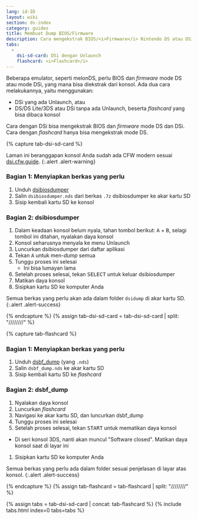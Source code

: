 ```yaml
---
lang: id-ID
layout: wiki
section: ds-index
category: guides
title: Membuat Dump BIOS/Firmware
description: Cara mengekstrak BIOS/<i>Firmware</i> Nintendo DS atau DSi dari konsol
tabs:
  - 
    dsi-sd-card: DSi dengan Unlaunch
    flashcard: <i>Flashcard</i>
---
```


Beberapa emulator, seperti melonDS, perlu BIOS dan *firmware* mode DS atau mode DSi, yang mana bisa diekstrak dari konsol. Ada dua cara melakukannya, yaitu menggunakan:
- DSi yang ada Unlaunch, atau
- DS/DS Lite/3DS atau DSi tanpa ada Unlaunch, beserta *flashcard* yang bisa dibaca konsol

Cara dengan DSi bisa mengekstrak BIOS dan *firmware* mode DS dan DSi. Cara dengan *flashcard* hanya bisa mengekstrak mode DS.

{% capture tab-dsi-sd-card %}

Laman ini beranggapan konsol Anda sudah ada CFW modern sesuai [dsi.cfw.guide](https://dsi.cfw.guide).
{:.alert .alert-warning}

### Bagian 1: Menyiapkan berkas yang perlu

1. Unduh [dsibiosdumper](https://melonds.kuribo64.net/downloads/dsibiosdumper.7z)
1. Salin `dsibiosdumper.nds` dari berkas `.7z` dsibiosdumper ke akar kartu SD
1. Sisip kembali kartu SD ke konsol

### Bagian 2: dsibiosdumper
1. Dalam keadaan konsol belum nyala, tahan tombol berikut: <kbd class="face">A</kbd> + <kbd class="face">B</kbd>, selagi tombol ini ditahan, nyalakan daya konsol
1. Konsol seharusnya menyala ke menu Unlaunch
1. Luncurkan dsibiosdumper dari daftar aplikasi
1. Tekan <kbd class="face">A</kbd> untuk men-*dump* semua
1. Tunggu proses ini selesai
    - Ini bisa lumayan lama
1. Setelah proses selesai, tekan <kbd>SELECT</kbd> untuk keluar dsibiosdumper
1. Matikan daya konsol
1. Sisipkan kartu SD ke komputer Anda

Semua berkas yang perlu akan ada dalam folder `dsidump` di akar kartu SD.
{:.alert .alert-success}

{% endcapture %}
{% assign tab-dsi-sd-card = tab-dsi-sd-card | split: "////////" %}

{% capture tab-flashcard %}

### Bagian 1: Menyiapkan berkas yang perlu

1. Unduh [dsbf_dump](https://github.com/DS-Homebrew/dsbf_dump/releases/latest) (yang `.nds`)
1. Salin `dsbf_dump.nds` ke akar kartu SD
1. Sisip kembali kartu SD ke *flashcard*

### Bagian 2: dsbf_dump
1. Nyalakan daya konsol
1. Luncurkan *flashcard*
1. Navigasi ke akar kartu SD, dan luncurkan dsbf_dump
1. Tunggu proses ini selesai
1. Setelah proses selesai, tekan <kbd>START</kbd> untuk mematikan daya konsol
  - Di seri konsol 3DS, nanti akan muncul "Software closed". Matikan daya konsol saat di layar ini
1. Sisipkan kartu SD ke komputer Anda

Semua berkas yang perlu ada dalam folder sesuai penjelasan di layar atas konsol.
{:.alert .alert-success}

{% endcapture %}
{% assign tab-flashcard = tab-flashcard | split: "////////" %}

{% assign tabs = tab-dsi-sd-card | concat: tab-flashcard %}
{% include tabs.html index=0 tabs=tabs %}
